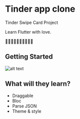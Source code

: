 # Tinder app clone

Tinder Swipe Card Project

Learn Flutter with love.

🌟🌟🌟🌟🌟🌟🌟🌟🌟🌟

## Getting Started


![alt text](https://github.com/kzjn10/Flutter_Tinder/blob/master/graphic/preview_app.gif "Resoure")



## What will they learn?

- Draggable
- Bloc
- Parse JSON
- Theme & style

